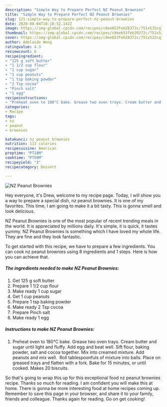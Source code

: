 ```yaml
---
description: "Simple Way to Prepare Perfect NZ Peanut Brownies"
title: "Simple Way to Prepare Perfect NZ Peanut Brownies"
slug: 121-simple-way-to-prepare-perfect-nz-peanut-brownies
date: 2020-08-04T10:18:52.142Z
image: https://img-global.cpcdn.com/recipes/c8ee653feb28372c/751x532cq70/nz-peanut-brownies-recipe-main-photo.jpg
thumbnail: https://img-global.cpcdn.com/recipes/c8ee653feb28372c/751x532cq70/nz-peanut-brownies-recipe-main-photo.jpg
cover: https://img-global.cpcdn.com/recipes/c8ee653feb28372c/751x532cq70/nz-peanut-brownies-recipe-main-photo.jpg
author: Adelaide Wong
ratingvalue: 4.3
reviewcount: 6
recipeingredient:
- "125 g soft butter"
- "1 1/2 cup flour"
- "1 cup sugar"
- "1 cup peanuts"
- "1 tsp baking powder"
- "2 Tsp cocoa"
- "Pinch salt"
- "1 egg"
recipeinstructions:
- "Preheat oven to 180°C bake. Grease two oven trays. Cream butter and sugar until light and fluffy. Add egg and beat well. Sift flour, baking powder, salt and cocoa together. Mix into creamed mixture. Add peanuts and mix well.  Roll tablespoonfuls of mixture into balls. Place on greased trays and flatten with a fork. Bake for 15 minutes, or until cooked. Makes 20 biscuits."
categories:
- Recipe
tags:
- nz
- peanut
- brownies

katakunci: nz peanut brownies 
nutrition: 113 calories
recipecuisine: American
preptime: "PT18M"
cooktime: "PT59M"
recipeyield: "3"
recipecategory: Dessert

---
```



![NZ Peanut Brownies](https://img-global.cpcdn.com/recipes/c8ee653feb28372c/751x532cq70/nz-peanut-brownies-recipe-main-photo.jpg)

Hey everyone, it's Drew, welcome to my recipe page. Today, I will show you a way to prepare a special dish, nz peanut brownies. It is one of my favorites. This time, I am going to make it a bit tasty. This is gonna smell and look delicious.



NZ Peanut Brownies is one of the most popular of recent trending meals in the world. It is appreciated by millions daily. It's simple, it is quick, it tastes yummy. NZ Peanut Brownies is something which I have loved my whole life. They are fine and they look fantastic.


To get started with this recipe, we have to prepare a few ingredients. You can cook nz peanut brownies using 8 ingredients and 1 steps. Here is how you can achieve that.

<!--inarticleads1-->

##### The ingredients needed to make NZ Peanut Brownies:

1. Get 125 g soft butter
1. Prepare 1 1/2 cup flour
1. Make ready 1 cup sugar
1. Get 1 cup peanuts
1. Prepare 1 tsp baking powder
1. Make ready 2 Tsp cocoa
1. Prepare Pinch salt
1. Make ready 1 egg




<!--inarticleads2-->

##### Instructions to make NZ Peanut Brownies:

1. Preheat oven to 180°C bake. Grease two oven trays. Cream butter and sugar until light and fluffy. Add egg and beat well. Sift flour, baking powder, salt and cocoa together. Mix into creamed mixture. Add peanuts and mix well.  Roll tablespoonfuls of mixture into balls. Place on greased trays and flatten with a fork. Bake for 15 minutes, or until cooked. Makes 20 biscuits.




So that's going to wrap this up for this exceptional food nz peanut brownies recipe. Thanks so much for reading. I am confident you will make this at home. There is gonna be more interesting food at home recipes coming up. Remember to save this page in your browser, and share it to your family, friends and colleague. Thanks again for reading. Go on get cooking!
